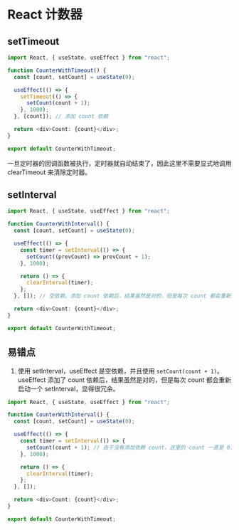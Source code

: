 # React 计数器

## setTimeout

```ts
import React, { useState, useEffect } from "react";

function CounterWithTimeout() {
  const [count, setCount] = useState(0);

  useEffect(() => {
    setTimeout(() => {
      setCount(count + 1);
    }, 1000);
  }, [count]); // 添加 count 依赖

  return <div>Count: {count}</div>;
}

export default CounterWithTimeout;
```

一旦定时器的回调函数被执行，定时器就自动结束了，因此这里不需要显式地调用 clearTimeout 来清除定时器。

## setInterval

```ts
import React, { useState, useEffect } from "react";

function CounterWithInterval() {
  const [count, setCount] = useState(0);

  useEffect(() => {
    const timer = setInterval(() => {
      setCount((prevCount) => prevCount + 1);
    }, 1000);

    return () => {
      clearInterval(timer);
    };
  }, []); // 空依赖。添加 count 依赖后，结果虽然是对的，但是每次 count 都会重新启动一个 setInterval，显得很冗余。

  return <div>Count: {count}</div>;
}

export default CounterWithTimeout;
```

## 易错点

1. 使用 setInterval，useEffect 是空依赖，并且使用 `setCount(count + 1)`。
   useEffect 添加了 count 依赖后，结果虽然是对的，但是每次 count 都会重新启动一个 setInterval，显得很冗余。

```ts
import React, { useState, useEffect } from "react";

function CounterWithInterval() {
  const [count, setCount] = useState(0);

  useEffect(() => {
    const timer = setInterval(() => {
      setCount(count + 1); // 由于没有添加依赖 count，这里的 count 一直是 0，导致显示结果一直是 1
    }, 1000);

    return () => {
      clearInterval(timer);
    };
  }, []);

  return <div>Count: {count}</div>;
}

export default CounterWithTimeout;
```
